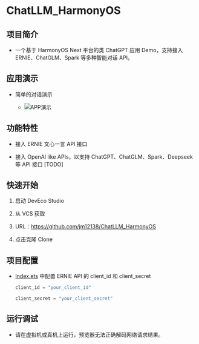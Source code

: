 # ChatLLM_HarmonyOS
## 项目简介
* 一个基于 HarmonyOS Next 平台的类 ChatGPT 应用 Demo，支持接入 ERNIE、ChatGLM、Spark 等多种智能对话 API。

## 应用演示
* 简单的对话演示

    * ![APP演示](https://i-blog.csdnimg.cn/direct/ae48d62182a344f9b3699ca76bdd703d.gif)

## 功能特性
- 接入 ERNIE 文心一言 API 接口

- 接入 OpenAI like APIs，以支持 ChatGPT、ChatGLM、Spark、Deepseek 等 API 接口 [TODO]

## 快速开始
1. 启动 DevEco Studio

2. 从 VCS 获取

3. URL：https://github.com/jm12138/ChatLLM_HarmonyOS

4. 点击克隆 Clone


## 项目配置
* [Index.ets](./entry/src/main/ets/pages/Index.ets) 中配置 ERNIE API 的 client_id 和 client_secret

    ```ts
    client_id = "your_client_id"

    client_secret = "your_client_secret"
    ```

## 运行调试
* 请在虚拟机或真机上运行，预览器无法正确解码网络请求结果。